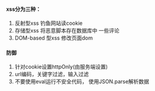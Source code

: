 #### xss分为三种：
1. 反射型xss    钓鱼网站读cookie
2. 存储型xss     将恶意脚本存在数据库中    一些评论
3. DOM-based 型xss   修改页面dom

####  防御
1. 针对cookie设置httpOnly(由服务端设置)
2. url编码，关键字过滤，输入过滤
3. 不要使用eval运行不安全代码， 使用JSON.parse解析数据
